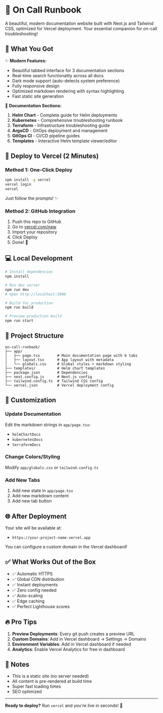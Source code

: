 # 🚨 On Call Runbook

A beautiful, modern documentation website built with Next.js and Tailwind CSS, optimized for Vercel deployment. Your essential companion for on-call troubleshooting!

## 🎯 What You Got

✨ **Modern Features:**
- Beautiful tabbed interface for 3 documentation sections
- Real-time search functionality across all docs
- Dark mode support (auto-detects system preference)
- Fully responsive design
- Optimized markdown rendering with syntax highlighting
- Fast static site generation

📖 **Documentation Sections:**
1. **Helm Chart** - Complete guide for Helm deployments
2. **Kubernetes** - Comprehensive troubleshooting runbook
3. **Terraform** - Infrastructure troubleshooting guide
4. **ArgoCD** - GitOps deployment and management
5. **GitOps CI** - CI/CD pipeline guides
6. **Templates** - Interactive Helm template viewer/editor

## 🚀 Deploy to Vercel (2 Minutes)

### Method 1: One-Click Deploy
```bash
npm install -g vercel
vercel login
vercel
```
Just follow the prompts! ✨

### Method 2: GitHub Integration
1. Push this repo to GitHub
2. Go to [vercel.com/new](https://vercel.com/new)
3. Import your repository
4. Click Deploy
5. Done! 🎉

## 💻 Local Development

```bash
# Install dependencies
npm install

# Run dev server
npm run dev
# Open http://localhost:3000

# Build for production
npm run build

# Preview production build
npm run start
```

## 📁 Project Structure

```
on-call-runbook/
├── app/
│   ├── page.tsx        # Main documentation page with 6 tabs
│   ├── layout.tsx      # App layout with metadata
│   └── globals.css     # Global styles + markdown styling
├── templates/          # Helm chart templates
├── package.json        # Dependencies
├── next.config.js      # Next.js config
├── tailwind.config.ts  # Tailwind CSS config
└── vercel.json         # Vercel deployment config
```

## 🎨 Customization

### Update Documentation
Edit the markdown strings in `app/page.tsx`:
- `helmChartDocs`
- `kubernetesDocs`
- `terraformDocs`

### Change Colors/Styling
Modify `app/globals.css` or `tailwind.config.ts`

### Add New Tabs
1. Add new state in `app/page.tsx`
2. Add new markdown content
3. Add new tab button

## 🌐 After Deployment

Your site will be available at:
- `https://your-project-name.vercel.app`

You can configure a custom domain in the Vercel dashboard!

## ✅ What Works Out of the Box

- ✅ Automatic HTTPS
- ✅ Global CDN distribution
- ✅ Instant deployments
- ✅ Zero config needed
- ✅ Auto-scaling
- ✅ Edge caching
- ✅ Perfect Lighthouse scores

## 🔥 Pro Tips

1. **Preview Deployments**: Every git push creates a preview URL
2. **Custom Domains**: Add in Vercel dashboard → Settings → Domains
3. **Environment Variables**: Add in Vercel dashboard if needed
4. **Analytics**: Enable Vercel Analytics for free in dashboard

## 📝 Notes

- This is a static site (no server needed)
- All content is pre-rendered at build time
- Super fast loading times
- SEO optimized

---

**Ready to deploy?** Run `vercel` and you're live in seconds! 🚀

